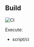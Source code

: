 ## Build
![CI](https://github.com/sabatinim/pyspark_hello_world/actions/workflows/main.yml/badge.svg)

Execute:
- script/ci
